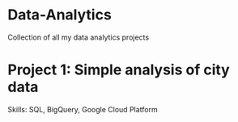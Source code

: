 # Data-Analytics
Collection of all my data analytics projects

# Project 1: Simple analysis of city data
Skills: SQL, BigQuery, Google Cloud Platform
